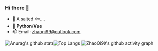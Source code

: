 ### Hi there 👋

- 🔭  A salted 🐟....
- 🌱 **Python**/**Vue**
- 📫 Email: [zhaoqi99@outlook.com](mailto:zhaoqi99@outlook.com)

![Anurag's github stats](https://github-readme-stats.vercel.app/api?username=zhaoqi99&show_icons=true&count_private=true&theme=buefy)![Top Langs](https://github-readme-stats.vercel.app/api/top-langs/?username=zhaoqi99&layout=compact&theme=buefy)
![ZhaoQi99's github activity graph](https://activity-graph.herokuapp.com/graph?username=ZhaoQi99&theme=redical)
